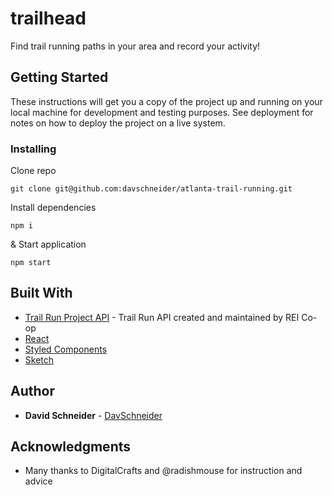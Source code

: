 # trailhead

Find trail running paths in your area and record your activity!

## Getting Started

These instructions will get you a copy of the project up and running on your local machine for development and testing purposes. See deployment for notes on how to deploy the project on a live system.

### Installing

Clone repo
```
git clone git@github.com:davschneider/atlanta-trail-running.git
```
Install dependencies
```
npm i
```

& Start application
```
npm start
```
## Built With

* [Trail Run Project API](https://www.trailrunproject.com/data) - Trail Run API created and maintained by REI Co-op
* [React](https://reactjs.org/)
* [Styled Components](https://styled-components.com/)
* [Sketch](https://www.sketch.com/)

## Author

* **David Schneider** - [DavSchneider](https://github.com/davschneider)

## Acknowledgments

* Many thanks to DigitalCrafts and @radishmouse for instruction and advice
